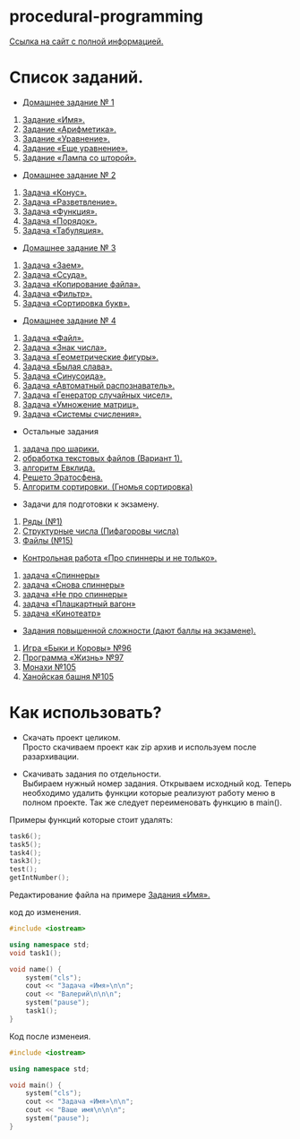 # procedural-programming
[Ссылка на сайт с полной информацией.](https://lizochekk.jimdofree.com)

# Список заданий.
* [Домашнее задание № 1](https://lizochekk.jimdofree.com/app/download/14180618578/Все+ДЗ.pdf?t=1584361874)
 1. [Задание «Имя».](https://github.com/vbg911/procedural-programming/blob/master/procedural%20programming/Name.cpp) 
 2. [Задание «Арифметика».](https://github.com/vbg911/procedural-programming/blob/master/procedural%20programming/Arithemic.cpp) 
 3. [Задание «Уравнение».](https://github.com/vbg911/procedural-programming/blob/master/procedural%20programming/Equation.cpp) 
 4. [Задание «Еще уравнение».](https://github.com/vbg911/procedural-programming/blob/master/procedural%20programming/AnotherEquation.cpp)
 5. [Задание «Лампа со шторой».](https://github.com/vbg911/procedural-programming/blob/master/procedural%20programming/lampWithCurtain.cpp)
* [Домашнее задание № 2](https://lizochekk.jimdofree.com/app/download/14180618578/Все+ДЗ.pdf?t=1584361874)
 1. [Задача «Конус».](https://github.com/vbg911/procedural-programming/blob/master/procedural%20programming/Cone.cpp)
 2. [Задача «Разветвление».](https://github.com/vbg911/procedural-programming/blob/master/procedural%20programming/Branching.cpp)
 3. [Задача «Функция».](https://github.com/vbg911/procedural-programming/blob/master/procedural%20programming/Function.cpp)
 4. [Задача «Порядок».](https://github.com/vbg911/procedural-programming/blob/master/procedural%20programming/Order.cpp)
 5. [Задача «Табуляция».](https://github.com/vbg911/procedural-programming/blob/master/procedural%20programming/Tabulation.cpp)
* [Домашнее задание № 3](https://lizochekk.jimdofree.com/app/download/14180618578/Все+ДЗ.pdf?t=1584361874)
 1. [Задача «Заем».](https://github.com/vbg911/procedural-programming/blob/master/procedural%20programming/Loan.cpp)
 2. [Задача «Ссуда».](https://github.com/vbg911/procedural-programming/blob/master/procedural%20programming/Lending.cpp)
 3. [Задача «Копирование файла».](https://github.com/vbg911/procedural-programming/blob/master/procedural%20programming/CopyingFile.cpp)
 4. [Задача «Фильтр».](https://github.com/vbg911/procedural-programming/blob/master/procedural%20programming/filter.cpp)
 5. [Задача «Сортировка букв».](https://github.com/vbg911/procedural-programming/blob/master/procedural%20programming/Sortingofletters.cpp)
* [Домашнее задание № 4](https://lizochekk.jimdofree.com/app/download/14180618578/Все+ДЗ.pdf?t=1584361874)
 1. [Задача «Файл».](https://github.com/vbg911/procedural-programming/blob/master/procedural%20programming/file.cpp)
 2. [Задача «Знак числа».](https://github.com/vbg911/procedural-programming/blob/master/procedural%20programming/NumberSign.cpp)
 3. [Задача «Геометрические фигуры».](https://github.com/vbg911/procedural-programming/blob/master/procedural%20programming/GeometricalFigure.cpp)
 4. [Задача «Былая слава».](https://github.com/vbg911/procedural-programming/blob/master/procedural%20programming/FormerGlory.cpp)
 5. [Задача «Синусоида».](https://github.com/vbg911/procedural-programming/blob/master/procedural%20programming/Sinusoid.cpp)
 6. [Задача «Автоматный распознаватель».](https://github.com/vbg911/procedural-programming/blob/master/procedural%20programming/Recognizer.cpp)
 7. [Задача «Генератор случайных чисел».](https://github.com/vbg911/procedural-programming/blob/master/procedural%20programming/RandomNumberGenerator.cpp)
 8. [Задача «Умножение матриц».](https://github.com/vbg911/procedural-programming/blob/master/procedural%20programming/Matrix.cpp)
 9. [Задача «Системы счисления».](https://github.com/vbg911/procedural-programming/blob/master/procedural%20programming/NumberSystem.cpp)
* Остальные задания
 1. [задача про шарики.](https://github.com/vbg911/procedural-programming/blob/master/procedural%20programming/Globs.cpp)
 3. [обработка текстовых файлов (Вариант 1).](https://github.com/vbg911/procedural-programming/blob/master/procedural%20programming/ProcessingTextFiles.cpp)
 4. [алгоритм Евклида.](https://github.com/vbg911/procedural-programming/blob/master/procedural%20programming/EuclideanAlgorithm.cpp)
 5. [Решето Эратосфена.](https://github.com/vbg911/procedural-programming/blob/master/procedural%20programming/Sieve.cpp)
 6. [Алгоритм сортировки. (Гномья сортировка)](https://github.com/vbg911/procedural-programming/blob/master/procedural%20programming/Gnomesort.cpp)
 * Задачи для подготовки к экзамену. 
 1. [Ряды (№1)](https://github.com/vbg911/procedural-programming/blob/master/procedural%20programming/rows.cpp)
 2. [Структурные числа (Пифагоровы числа)](https://github.com/vbg911/procedural-programming/blob/master/procedural%20programming/Pythagorean_numbers.cpp)
 3. [Файлы (№15)](https://github.com/vbg911/procedural-programming/blob/master/procedural%20programming/files.cpp)
 * [Контрольная работа «Про спиннеры и не только».](https://lizochekk.jimdofree.com/app/download/13982434878/Про+спиннеры+и+не+только.pdf?t=1572619377)
 1. [задача «Спиннеры»](https://github.com/vbg911/procedural-programming/blob/master/procedural%20programming/Spinners.cpp)
 2. [задача «Снова спиннеры»](https://github.com/vbg911/procedural-programming/blob/master/procedural%20programming/Spinnersagain.cpp)
 3. [задача «Не про спиннеры»](https://github.com/vbg911/procedural-programming/blob/master/procedural%20programming/Notspinners.cpp)
 4. [задача «Плацкартный вагон»](https://github.com/vbg911/procedural-programming/blob/master/procedural%20programming/Railway.cpp)
 5. [задача «Кинотеатр»](https://github.com/vbg911/procedural-programming/blob/master/procedural%20programming/Cinema.cpp)
* [Задания повышенной сложности (дают баллы на экзамене).](https://lizochekk.jimdofree.com/app/download/14201286278/База+заданий.pdf?t=1584361874)
 1. [Игра «Быки и Коровы» №96](https://github.com/vbg911/procedural-programming/blob/master/procedural%20programming/Bullsandcows.cpp)
 2. [Программа «Жизнь» №97](https://github.com/vbg911/procedural-programming/blob/master/procedural%20programming/life.cpp)
 3. [Монахи №105](https://github.com/vbg911/procedural-programming/blob/master/procedural%20programming/Monks.cpp)
 4. [Ханойская башня №105](https://github.com/vbg911/procedural-programming/blob/master/procedural%20programming/Hanoitower.cpp)

# Как использовать?
 * Скачать проект целиком.  
  Просто скачиваем проект как zip архив и используем после разархивации.
 
 * Скачивать задания по отдельности.  
  Выбираем нужный номер задания. Открываем исходный код. Теперь необходимо удалить функции которые реализуют работу меню в полном проекте. Так же следует переименовать функцию в main().  

Примеры функций которые стоит удалять: 
```c++
task6();
task5();
task4();
task3();
test();
getIntNumber();
```
Редактирование файла на примере [Задания «Имя».](https://github.com/vbg911/procedural-programming/blob/master/procedural%20programming/Name.cpp) 

код до изменения.

```c++
#include <iostream>

using namespace std;
void task1();

void name() {
	system("cls");
	cout << "Задача «Имя»\n\n";
	cout << "Валерий\n\n\n";
	system("pause");
	task1();
}
```

Код после изменеия.

```c++
#include <iostream>

using namespace std;

void main() {
	system("cls");
	cout << "Задача «Имя»\n\n";
	cout << "Ваше имя\n\n\n";
	system("pause");
}
```
